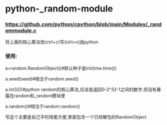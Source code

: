 # python-_random-module

### https://github.com/python/cpython/blob/main/Modules/_randommodule.c

将上面的核心算法改(ctrl+c)写(ctrl+v)成python

### 使用:

a=random.RandomObject()#默认种子是int(time.time())

a.seed(seed)#相当于random.seed()

a.int32()#python random的核心算法,应该是返回0-2^32-1之间的数字,但没有暴露在random和_random模块里

a.random()#相当于random.random()

写这个主要是自己平时用着方便,里面包含一个已经解包的RandomObject
